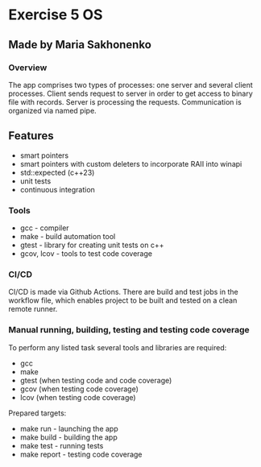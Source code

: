 # Exercise 5 ОS
## Made by Maria Sakhonenko
### Overview
The app comprises two types of processes: one server and several client processes. Client sends request to server in order to get access to binary file with records. Server is processing the requests. Communication is organized via named pipe.
## Features
* smart pointers
* smart pointers with custom deleters to incorporate RAII into winapi
* std::expected (c++23)
* unit tests
* continuous integration
### Tools
* gcc - compiler
* make - build automation tool
* gtest - library for creating unit tests on c++
* gcov, lcov - tools to test code coverage
### CI/CD
CI/CD is made via Github Actions. There are build and test jobs in the workflow file, which enables project to be built and tested on a clean remote runner.
### Manual running, building, testing and testing code coverage
To perform any listed task several tools and libraries are required:
* gcc
* make 
* gtest (when testing code and code coverage)
* gcov (when testing code coverage)
* lcov (when testing code coverage)

Prepared targets:
* make run - launching the app
* make build - building the app
* make test - running tests
* make report - testing code coverage


